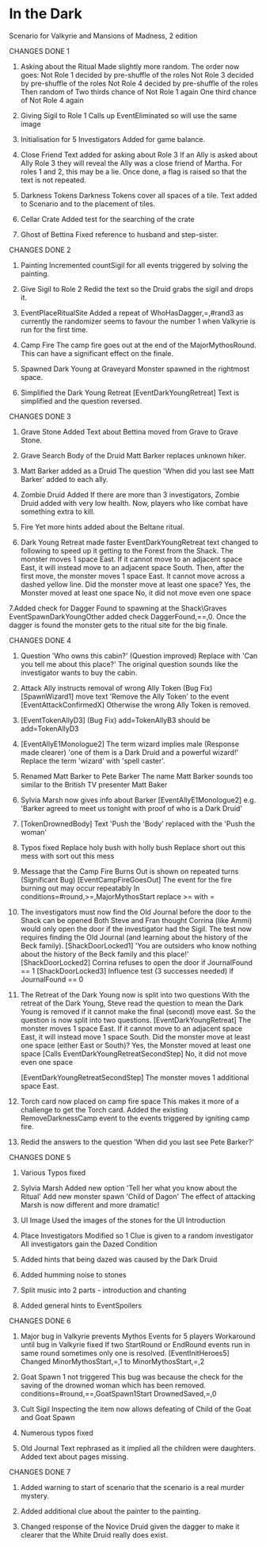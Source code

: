 # In the Dark
Scenario for Valkyrie and Mansions of Madness, 2 edition

CHANGES DONE 1

1. Asking about the Ritual
Made slightly more random.
The order now goes:
	Not Role 1 decided by pre-shuffle of the roles
	Not Role 3 decided by pre-shuffle of the roles
	Not Role 4 decided by pre-shuffle of the roles
	Then random of
		Two thirds chance of Not Role 1 again
		One third chance of Not Role 4 again

2. Giving Sigil to Role 1
Calls up EventEliminated so will use the same image

3. Initialisation for 5 Investigators
Added for game balance.

4. Close Friend Text added for asking about Role 3
If an Ally is asked about Ally Role 3 they will reveal the Ally was a close friend of Martha.  For roles 1 and 2, this may be a lie.  Once done, a flag is raised so that the text is not repeated.

5. Darkness Tokens
Darkness Tokens cover all spaces of a tile.
Text added to Scenario and to the placement of tiles.

6. Cellar Crate
Added test for the searching of the crate

7. Ghost of Bettina
Fixed reference to husband and step-sister.


CHANGES DONE 2

1. Painting
Incremented countSigil for all events triggered by solving the painting.

2. Give Sigil to Role 2
Redid the text so the Druid grabs the sigil and drops it.

3. EventPlaceRitualSite
Added a repeat of WhoHasDagger,=,#rand3 as currently the randomizer seems to favour the number 1 when Valkyrie is run for the first time.

4. Camp Fire
The camp fire goes out at the end of the MajorMythosRound.
This can have a significant effect on the finale.

5. Spawned Dark Young at Graveyard
Monster spawned in the rightmost space.

6. Simplified the Dark Young Retreat
[EventDarkYoungRetreat]
Text is simplified and the question reversed.


CHANGES DONE 3


1.  Grave Stone Added
Text about Bettina moved from Grave to Grave Stone.

2.  Grave Search
Body of the Druid Matt Barker replaces unknown hiker.

3.  Matt Barker added as a Druid
The question 'When did you last see Matt Barker' added to each ally.

4.  Zombie Druid Added
If there are more than 3 investigators, Zombie Druid added with very low health.  Now, players who like combat have something extra to kill.

5. Fire
Yet more hints added about the Beltane ritual. 

6. Dark Young Retreat made faster
EventDarkYoungRetreat text changed to following to speed up it getting to the Forest from the Shack.
	The monster moves 1 space East.
	If it cannot move to an adjacent space East, it will 	instead move to an adjacent space South.
	Then, after the first move, the monster moves 1 space 	East.
	It cannot move across a dashed yellow line.
	Did the monster move at least one space?
		Yes, the Monster moved at least one space
		No, it did not move even one space

7.Added check for Dagger Found to spawning at the Shack\Graves
EventSpawnDarkYoungOther added check DaggerFound,==,0.
Once the dagger is found the monster gets to the ritual site for the big finale.


CHANGES DONE 4

1) Question 'Who owns this cabin?' (Question improved)
Replace with 'Can you tell me about this place?'
The original question sounds like the investigator wants to buy the cabin.

2) Attack Ally instructs removal of wrong Ally Token (Bug Fix)
[SpawnWizard1] move text 'Remove the <X> Ally Token' to the event [EventAttackConfirmedX]
Otherwise the wrong Ally Token is removed.

3) [EventTokenAllyD3] (Bug Fix)
add=TokenAllyB3 should be add=TokenAllyD3

4) [EventAllyE1Monologue2] The term wizard implies male (Response made clearer)
'one of them is a Dark Druid and a powerful wizard!'
Replace the term 'wizard' with 'spell caster'.

5) Renamed Matt Barker to Pete Barker
The name Matt Barker sounds too similar to the British TV presenter Matt Baker

6) Sylvia Marsh now gives info about Barker 
[EventAllyE1Monologue2] 
e.g. 'Barker agreed to meet us tonight with proof of who is a Dark Druid'

7) [TokenDrownedBody] 
Text 'Push the 'Body' replaced with the 'Push the woman'

8) Typos fixed
Replace holy bush with holly bush
Replace short out this mess with sort out this mess

9) Message that the Camp Fire Burns Out is shown on repeated turns (Significant Bug)
[EventCampFireGoesOut] 
The event for the fire burning out may occur repeatably
In conditions=#round,>=,MajorMythosStart replace >= with =

10) The investigators must now find the Old Journal before the door to the Shack can be opened
Both Steve and Fran thought Corrina (like Ammi) would only open the door if the investigator had the Sigil.
The test now requires finding the Old Journal (and learning about the history of the Beck family).
[ShackDoorLocked1]  'You are outsiders who know nothing about the history of  the Beck family and this place!'
[ShackDoorLocked2]  Corrina refuses to open the door if JournalFound == 1
[ShackDoorLocked3]  Influence test (3 successes needed) if JournalFound == 0

11) The Retreat of the Dark Young now is split into two questions
With the retreat of the Dark Young, Steve read the question to mean the Dark Young is removed if it cannot make the final (second) move east.
So the question is now split into two questions.
	[EventDarkYoungRetreat] 
	The monster moves 1 space East.
	If it cannot move to an adjacent space East, it will instead move 1 space South.
		Did the monster move at least one space (either East or South)?
			Yes, the Monster moved at least one space [Calls EventDarkYoungRetreatSecondStep]
			No, it did not move even one space

	[EventDarkYoungRetreatSecondStep]
	The monster moves 1 additional space East.	

12) Torch card now placed on camp fire space
This makes it more of a challenge to get the Torch card.
Added the existing RemoveDarknessCamp event to the events triggered by igniting camp fire.

13) Redid the answers to the question 'When did you last see Pete Barker?'



CHANGES DONE 5

1) Various Typos fixed

2) Sylvia Marsh
Added new option 'Tell her what you know about the Ritual'
Add new monster spawn 'Child of Dagon'
The effect of attacking Marsh is now different and more dramatic!

3) UI Image
Used the images of the stones for the UI Introduction

4) Place Investigators
Modified so 1 Clue is given to a random investigator
All investigators gain the Dazed Condition

5) Added hints that being dazed was caused by the Dark Druid

6) Added humming noise to stones

7) Split music into 2 parts - introduction and chanting

8) Added general hints to EventSpoilers



CHANGES DONE 6

1) Major bug in Valkyrie prevents Mythos Events for 5 players
Workaround until bug in Valkyrie fixed
If two StartRound or EndRound events run in same round sometimes only one is resolved.
[EventInitHeroes5]
Changed MinorMythosStart,=,1 to MinorMythosStart,=,2

2) Goat Spawn 1 not triggered
This bug was because the check for the saving of the drowned woman which has been removed.
conditions=#round,==,GoatSpawn1Start DrownedSaved,=,0

3) Cult Sigil
Inspecting the item now allows defeating of Child of the Goat and Goat Spawn

4) Numerous typos fixed

5) Old Journal
Text rephrased as it implied all the children were daughters.
Added text about pages missing.


CHANGES DONE 7

1) Added warning to start of scenario that the scenario is a real murder mystery.

2) Added additional clue about the painter to the painting.

3) Changed response of the Novice Druid given the dagger to make it clearer that the White Druid really does exist.




